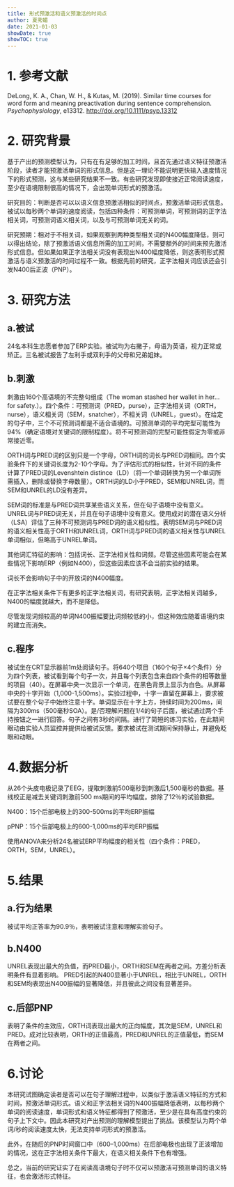 ```yaml
---
title: 形式预激活和语义预激活的时间点
author: 夏秀媚
date: 2021-01-03
showDate: true
showTOC: true
---
```

# 1. 参考文献
DeLong, K. A., Chan, W. H., & Kutas, M. (2019). Similar time courses for word form and meaning preactivation during sentence comprehension. *Psychophysiology*, e13312. http://doi.org/10.1111/psyp.13312
# 2. 研究背景
基于产出的预测模型认为，只有在有足够的加工时间，且首先通过语义特征预激活阶段，读者才能预激活单词的形式信息。但是这一理论不能说明更快输入速度情况下的形式预测，这与某些研究结果不一致。有些研究发现即使接近正常阅读速度，至少在语境限制很高的情况下，会出现单词形式的预激活。

研究目的：判断是否可以以语义信息预激活相似的时间点，预激活单词形式信息。被试以每秒两个单词的速度阅读，包括四种条件：可预测单词，可预测词的正字法相关词，可预测词语义相关词，以及与可预测单词无关的词。

研究预期：相对于不相关词，如果观察到两种类型相关词的N400幅度降低，则可以得出结论，除了预激活语义信息所需的加工时间，不需要额外的时间来预先激活形式信息。但如果如果正字法相关词没有表现出N400幅度降低，则这表明形式预激活与语义预激活的时间过程不一致。根据先前的研究，正字法相关词应该还会引发N400后正波（PNP）。
# 3. 研究方法
## a.被试
24名本科生志愿者参加了ERP实验。被试均为右撇子，母语为英语，视力正常或矫正。三名被试报告了左利手或双利手的父母和兄弟姐妹。
## b.刺激
刺激由160个高语境的不完整句组成（The woman stashed her wallet in her… for safety.）。四个条件：可预测词（PRED，purse），正字法相关词（ORTH，nurse），语义相关词（SEM，snatcher），不相关词（UNREL，guest）。在给定的句子中，三个不可预测词都是不适合语境的。可预测单词的平均完型可能性为94%（确定语境对关键词的限制程度）。将不可预测词的完型可能性假定为零或非常接近零。

ORTH词与PRED词的区别只是一个字母，ORTH词的词长与PRED词相同。四个实验条件下的关键词长度为2-10个字母。为了评估形式的相似性，针对不同的条件计算了PRED词的Levenshtein distince（LD）（将一个单词转换为另一个单词所需插入，删除或替换字母数量）。ORTH词的LD小于PRED，SEM和UNREL词，而SEM和UNREL的LD没有差异。

SEM词的标准是与PRED词共享某些语义关系，但在句子语境中没有意义。UNREL词与PRED词无关，并且在句子语境中没有意义。使用成对的潜在语义分析（LSA）评估了三种不可预测词与PRED词的语义相似性。表明SEM词与PRED词的语义相关性高于ORTH和UNREL词，ORTH词与PRED词的语义相关性与UNREL单词相似，但略高于UNREL单词。

其他词汇特征的影响：包括词长、正字法相关性和词频。尽管这些因素可能会在某些情况下影响ERP（例如N400），但这些因素应该不会当前实验的结果。

词长不会影响句子中的开放词的N400幅度。

在正字法相关条件下有更多的正字法相关词，有研究表明，正字法相关词越多，N400的幅度就越大，而不是降低。

尽管发现词频较高的单词N400振幅要比词频较低的小，但这种效应随着语境约束的建立而消失。
## c.程序
被试坐在CRT显示器前1m处阅读句子。将640个项目（160个句子×4个条件）分为四个列表，被试看到每个句子一次，并且每个列表包含来自四个条件的相等数量的项目（40）。在屏幕中央一次显示一个单词，在黑色背景上显示为白色。从屏幕中央的十字开始（1,000-1,500ms）。实验过程中，十字一直留在屏幕上，要求被试要在整个句子中始终注意十字。单词显示在十字上方，持续时间为200ms，间隔为300ms（500毫秒SOA）。是/否理解问题在1/4的句子后面，被试通过两个手持按钮之一进行回答。句子之间有3秒的间隔。进行了简短的练习实验，在此期间眼动由实验人员监控并提供给被试反馈。要求被试在测试期间保持静止，并避免眨眼和动眼。

# 4.数据分析
从26个头皮电极记录了EEG，提取刺激前500毫秒到刺激后1,500毫秒的数据。基线校正是减去关键词刺激前500 ms期间的平均幅度。排除了12％的试验数据。

N400：15个后部电极上的300-500ms的平均ERP振幅

pPNP：15个后部电极上的600-1,000ms的平均ERP振幅

使用ANOVA来分析24名被试ERP平均幅度的相关性（四个条件：PRED，ORTH，SEM，UNREL）。

# 5.结果
## a.行为结果
被试平均正答率为90.9％，表明被试注意和理解实验句子。

## b.N400
UNREL表现出最大的负值，而PRED最小，ORTH和SEM在两者之间。方差分析表明条件有显着影响。 PRED引起的N400显著小于UNREL，相比于UNREL，ORTH和SEM均表现出N400振幅的显著降低，并且彼此之间没有显著差异。

## c.后部PNP
表明了条件的主效应，ORTH词表现出最大的正向幅度，其次是SEM，UNREL和PRED。成对比较表明，ORTH的正值最高，PRED和UNREL的正值最低，而SEM在两者之间。


# 6.讨论
本研究试图确定读者是否可以在句子理解过程中，以类似于激活语义特征的方式和时间，预激活单词形式。语义和正字法相关词的N400振幅降低表明，以每秒两个单词的阅读速度，单词形式和语义特征都得到了预激活，至少是在具有高度约束的句子上下文中。因此本研究对产出预测的理解模型提出了挑战。该模型认为两个单词/秒的阅读速度太快，无法支持单词形式的预激活。

此外，在随后的PNP时间窗口中（600–1,000ms）在后部电极也出现了正波增加的情况，这在正字法相关条件下最大，在语义相关条件下也有增强。

总之，当前的研究证实了在阅读高语境句子时不仅可以预激活可预测单词的语义特征，也会激活形式特征。














